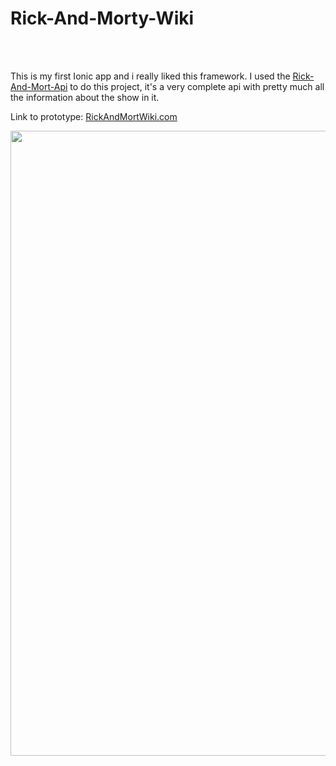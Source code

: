 # Rick-And-Morty-Wiki

<br />
<br />

This is my first Ionic app and i really liked this framework.
I used the [Rick-And-Mort-Api](https://rickandmortyapi.com//) to do this project, it's a very complete api with pretty much all the information about the show in it.

 Link to prototype: [RickAndMortWiki.com](/)

[<img src="https://github.com/IsaqueSantosSilva/Rick-And-Morty-Wiki/blob/main/src/assets/images/demo.gif" alt="" width="1000" />](http://isaquesilva.infinityfreeapp.com/Feedback-Sender-PHPMailer/)

